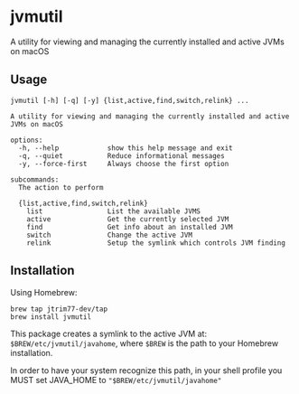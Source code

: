# jvmutil

A utility for viewing and managing the currently installed and active JVMs on macOS

## Usage
```
jvmutil [-h] [-q] [-y] {list,active,find,switch,relink} ...

A utility for viewing and managing the currently installed and active JVMs on macOS

options:
  -h, --help            show this help message and exit
  -q, --quiet           Reduce informational messages
  -y, --force-first     Always choose the first option

subcommands:
  The action to perform

  {list,active,find,switch,relink}
    list                List the available JVMS
    active              Get the currently selected JVM
    find                Get info about an installed JVM
    switch              Change the active JVM
    relink              Setup the symlink which controls JVM finding
```

## Installation

Using Homebrew:
```
brew tap jtrim77-dev/tap
brew install jvmutil
```

This package creates a symlink to the active JVM at: `$BREW/etc/jvmutil/javahome`,
where `$BREW` is the path to your Homebrew installation.

In order to have your system recognize this path, in your shell
profile you MUST set JAVA_HOME to `"$BREW/etc/jvmutil/javahome"`

